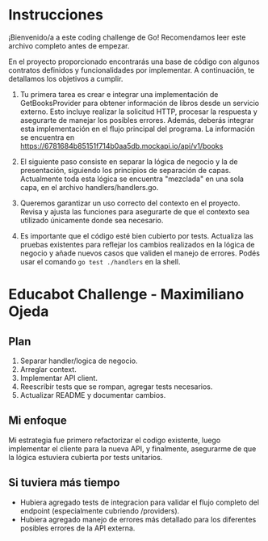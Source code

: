 # Instrucciones

¡Bienvenido/a a este coding challenge de Go! Recomendamos leer este archivo completo antes de empezar.

En el proyecto proporcionado encontrarás una base de código con algunos contratos definidos y funcionalidades por implementar. A continuación, te detallamos los objetivos a cumplir.

1. Tu primera tarea es crear e integrar una implementación de GetBooksProvider para obtener información de libros desde un servicio externo. Esto incluye realizar la solicitud HTTP, procesar la respuesta y asegurarte de manejar los posibles errores. Además, deberás integrar esta implementación en el flujo principal del programa. La información se encuentra en https://6781684b85151f714b0aa5db.mockapi.io/api/v1/books

2. El siguiente paso consiste en separar la lógica de negocio y la de presentación, siguiendo los principios de separación de capas. Actualmente toda esta lógica se encuentra "mezclada" en una sola capa, en el archivo handlers/handlers.go.

3. Queremos garantizar un uso correcto del contexto en el proyecto. Revisa y ajusta las funciones para asegurarte de que el contexto sea utilizado únicamente donde sea necesario.

4. Es importante que el código esté bien cubierto por tests. Actualiza las pruebas existentes para reflejar los cambios realizados en la lógica de negocio y añade nuevos casos que validen el manejo de errores. Podés usar el comando `go test ./handlers` en la shell.

# Educabot Challenge - Maximiliano Ojeda

## Plan

1. Separar handler/logica de negocio.
2. Arreglar context.
3. Implementar API client.
4. Reescribir tests que se rompan, agregar tests necesarios.
5. Actualizar README y documentar cambios.

## Mi enfoque

Mi estrategia fue primero refactorizar el codigo existente, luego implementar el cliente para la nueva API, y finalmente, asegurarme de que la lógica estuviera cubierta por tests unitarios.

## Si tuviera más tiempo

-   Hubiera agregado tests de integracion para validar el flujo completo del endpoint (especialmente cubriendo /providers).
-   Hubiera agregado manejo de errores más detallado para los diferentes posibles errores de la API externa.
